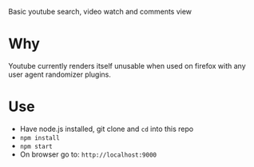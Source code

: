 Basic youtube search, video watch and comments view

# Why

Youtube currently renders itself unusable when used on firefox with any user agent randomizer plugins.

# Use

+ Have node.js installed, git clone and `cd` into this repo
+ `npm install`
+ `npm start`
+ On browser go to: `http://localhost:9000`